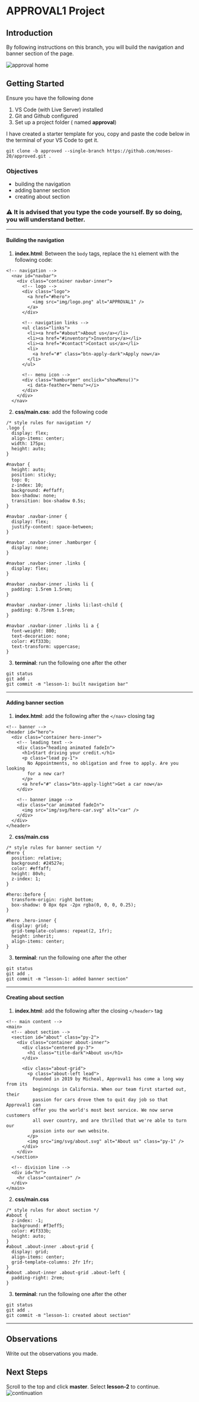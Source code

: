 # APPROVAL1 Project

## Introduction

By following instructions on this branch, you will build the navigation and banner section of the page.

![approval home](/img/home.png "approval home")

## Getting Started

Ensure you have the following done

1. VS Code (with Live Server) installed
2. Git and Github configured
3. Set up a project folder ( named **approval**)

I have created a starter template for you, copy and paste the code below in the terminal of your VS Code to get it.

```
git clone -b approved --single-branch https://github.com/moses-20/approved.git .
```

### Objectives

- building the navigation
- adding banner section
- creating about section

### ⚠️ It is advised that you type the code yourself. By so doing, you will understand better.

---

#### **Building the navigation**

1. **index.html**: Between the `body` tags, replace the `h1` element with the following code:

```
<!-- navigation -->
  <nav id="navbar">
    <div class="container navbar-inner">
      <!-- logo -->
      <div class="logo">
        <a href="#hero">
          <img src="img/logo.png" alt="APPROVAL1" />
        </a>
      </div>

      <!-- navigation links -->
      <ul class="links">
        <li><a href="#about">About us</a></li>
        <li><a href="#inventory">Inventory</a></li>
        <li><a href="#contact">Contact us</a></li>
        <li>
          <a href="#" class="btn-apply-dark">Apply now</a>
        </li>
      </ul>

      <!-- menu icon -->
      <div class="hamburger" onclick="showMenu()">
        <i data-feather="menu"></i>
      </div>
    </div>
  </nav>
```

2. **css/main.css**: add the following code

```
/* style rules for navigation */
.logo {
  display: flex;
  align-items: center;
  width: 175px;
  height: auto;
}

#navbar {
  height: auto;
  position: sticky;
  top: 0;
  z-index: 10;
  background: #effaff;
  box-shadow: none;
  transition: box-shadow 0.5s;
}

#navbar .navbar-inner {
  display: flex;
  justify-content: space-between;
}

#navbar .navbar-inner .hamburger {
  display: none;
}

#navbar .navbar-inner .links {
  display: flex;
}

#navbar .navbar-inner .links li {
  padding: 1.5rem 1.5rem;
}

#navbar .navbar-inner .links li:last-child {
  padding: 0.75rem 1.5rem;
}

#navbar .navbar-inner .links li a {
  font-weight: 800;
  text-decoration: none;
  color: #1f333b;
  text-transform: uppercase;
}
```

3. **terminal**: run the following one after the other

```
git status
git add .
git commit -m "lesson-1: built navigation bar"
```

---

#### **Adding banner section**

1. **index.html**: add the following after the `</nav>` closing tag

```
<!-- banner -->
<header id="hero">
  <div class="container hero-inner">
    <!-- leading text -->
    <div class="heading animated fadeIn">
      <h1>Start driving your credit.</h1>
      <p class="lead py-1">
        No Appointments, no obligation and free to apply. Are you looking
        for a new car?
      </p>
      <a href="#" class="btn-apply-light">Get a car now</a>
    </div>

    <!-- banner image -->
    <div class="car animated fadeIn">
      <img src="img/svg/hero-car.svg" alt="car" />
    </div>
  </div>
</header>
```

2. **css/main.css**

```
/* style rules for banner section */
#hero {
  position: relative;
  background: #24527e;
  color: #effaff;
  height: 80vh;
  z-index: 1;
}

#hero::before {
  transform-origin: right bottom;
  box-shadow: 0 8px 6px -2px rgba(0, 0, 0, 0.25);
}

#hero .hero-inner {
  display: grid;
  grid-template-columns: repeat(2, 1fr);
  height: inherit;
  align-items: center;
}
```

3. **terminal**: run the following one after the other

```
git status
git add .
git commit -m "lesson-1: added banner section"
```

---

#### **Creating about section**

1. **index.html**: add the following after the closing `</header>` tag

```
<!-- main content -->
<main>
  <!-- about section -->
  <section id="about" class="py-2">
    <div class="container about-inner">
      <div class="centered py-3">
        <h1 class="title-dark">About us</h1>
      </div>

      <div class="about-grid">
        <p class="about-left lead">
          Founded in 2019 by Micheal, Approval1 has come a long way from its
          beginnings in California. When our team first started out, their
          passion for cars drove them to quit day job so that Approval1 can
          offer you the world's most best service. We now serve customers
          all over country, and are thrilled that we're able to turn our
          passion into our own website.
        </p>
        <img src="img/svg/about.svg" alt="About us" class="py-1" />
      </div>
    </div>
  </section>

  <!-- division line -->
  <div id="hr">
    <hr class="container" />
  </div>
</main>
```

2. **css/main.css**

```
/* style rules for about section */
#about {
  z-index: -1;
  background: #f3eff5;
  color: #1f333b;
  height: auto;
}
#about .about-inner .about-grid {
  display: grid;
  align-items: center;
  grid-template-columns: 2fr 1fr;
}
#about .about-inner .about-grid .about-left {
  padding-right: 2rem;
}
```

3. **terminal**: run the following one after the other

```
git status
git add .
git commit -m "lesson-1: created about section"
```

---

## Observations

Write out the observations you made.

## Next Steps

Scroll to the top and click **master**. Select **lesson-2** to continue. <br /> ![continuation](img/master.png)
